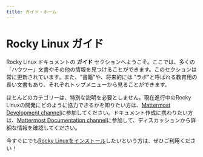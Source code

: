 ```yaml
---
title: ガイド・ホーム
---
```


# Rocky Linux ガイド

Rocky Linux ドキュメントの **ガイド** セクションへようこそ。ここでは、多くの「ハウツー」文書やその他の情報を見つけることができます。このセクションは常に更新されています。また、"書籍"や、将来的には "ラボ"と呼ばれる教育用の長い文書もあり、それぞれトップメニューから見ることができます。


ほとんどのカテゴリーは、特別な説明を必要としません。現在進行中のRocky Linuxの開発にどのように協力できるかを知りたい方は、[Mattermost Development channel](https://chat.rockylinux.org/rocky-linux/channels/development)に参加してください。ドキュメント作成に携わりたい方は、[Mattermost Documentation channel](https://chat.rockylinux.org/rocky-linux/channels/documentation)に参加して、ディスカッションから詳細な情報を確認してください。


今すぐにでも[Rocky Linuxをインストール](installation.md)したいという方は、ぜひご利用ください！

